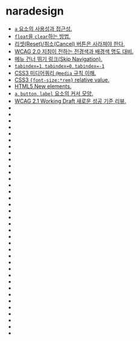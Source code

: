 # naradesign

* [`a` 요소의 사용성과 접근성.](userbility-accessibility-a-element.md)
* [`float`을 `clear`하는 방법.](float-clearing.md)
* [리셋(Reset)/취소(Cancel) 버튼은 사라져야 한다.](do-not-use-reset-cancel.md)
* [WCAG 2.0 지침이 전하는 전경색과 배경색 명도 대비.](wcag-contrast.md)
* [메뉴 건너 뛰기 링크(Skip Navigation).](skip-navigation.md)
* [`tabindex=1`, `tabindex=0`, `tabindex=-1`](tabindex.md)
* [CSS3 미디어쿼리 `@media` 규칙 이해.](media-query.md)
* [CSS3 `{font-size:*rem}` relative value.](font-size-rem.md)
* [HTML5 New elements.](html5-new-elements.md)
* [`a`, `button`, `label` 요소의 커서 모양.](cursor.md)
* [WCAG 2.1 Working Draft 새로운 성공 기준 리뷰.](wcag-2.1.md)
* [](.md)
* [](.md)
* [](.md)
* [](.md)
* [](.md)
* [](.md)
* [](.md)
* [](.md)
* [](.md)
* [](.md)
* [](.md)
* [](.md)
* [](.md)
* [](.md)
* [](.md)
* [](.md)
* [](.md)
* [](.md)
* [](.md)
* [](.md)
* [](.md)
* [](.md)
* [](.md)
* [](.md)
* [](.md)
* [](.md)
* [](.md)
* [](.md)
* [](.md)
* [](.md)
* [](.md)
* [](.md)
* [](.md)
* [](.md)
* [](.md)
* [](.md)
